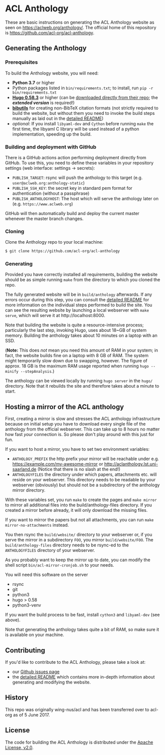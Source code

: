 # ACL Anthology

These are basic instructions on generating the ACL Anthology website as seen on <https://aclweb.org/anthology/>.
The official home of this repository is <https://github.com/acl-org/acl-anthology>.

## Generating the Anthology

### Prerequisites

To build the Anthology website, you will need:

+ **Python 3.7** or higher
+ Python packages listed in `bin/requirements.txt`; to install, run `pip -r bin/requirements.txt`
+ [**Hugo 0.58.3**](https://gohugo.io) or higher (can be [downloaded directly from
  their repo](https://github.com/gohugoio/hugo/releases); the ***extended version*** is required!)
+ [**bibutils**](https://sourceforge.net/p/bibutils/home/Bibutils/) for creating
  non-BibTeX citation formats (not strictly required to build the website, but
  without them you need to invoke the build steps manually as laid out in the
  [detailed README](README_detailed.md))
+ *optional*: If you install `libyaml-dev` and `Cython` before running `make`
   the first time, the libyaml C library will be used instead of a python
   implementation, speeding up the build.

### Building and deployment with GitHub

There is a GitHub actions action performing deployment directly from GitHub.  To use this, you need to
define these variables in your repository settings (web interface: settings -> secrets):

+ `PUBLISH_TARGET`: rsync will push the anthology to this target (e.g. `user@aclweb.org:anthology-static`)
+ `PUBLISH_SSH_KEY`: the secret key in standard pem format for authentication (without a passphrase)
+ `PUBLISH_ANTHOLOGYHOST`: The host which will serve the anthology later on (e.g. `https://www.aclweb.org`)

GitHub will then automatically build and deploy the current master whenever the master branch changes.

### Cloning

Clone the Anthology repo to your local machine:

```bash
$ git clone https://github.com/acl-org/acl-anthology
```

### Generating

Provided you have correctly installed all requirements, building the website
should be as simple running `make` from the directory to which
you cloned the repo.

The fully generated website will be in `build/anthology` afterwards.  If any errors
occur during this step, you can consult the [detailed
README](README_detailed.md) for more information on the individual steps
performed to build the site.  You can see the resulting website by launching
a local webserver with `make serve`, which will serve it at http://localhost:8000.

Note that building the website is quite a resource-intensive process;
particularly the last step, invoking Hugo, uses about 18~GB of system memory.
Building the anthology takes about 10 minutes on a laptop with an SSD.

(**Note:** This does *not* mean you need this amount of RAM in your system; in
fact, the website builds fine on a laptop with 8 GB of RAM.  The system might
temporarily slow down due to swapping, however.  The figure of approx. 18 GB is
the maximum RAM usage reported when running `hugo --minify --stepAnalysis`.)

The anthology can be viewed locally by running `hugo server` in the
`hugo/` directory.  Note that it rebuilds the site and therefore takes
about a minute to start.


## Hosting a mirror of the ACL anthology

First, creating a mirror is slow and stresses the ACL anthology
infrastructure because on initial setup you have to download every
single file of the anthology from the official webserver.  This can
take up to 8 hours no matter how fast *your* connection is.  So please
don't play around with this just for fun.

If you want to host a mirror, you have to set two environment variables:
 - `ANTHOLOGY_PREFIX` the http prefix your mirror will be reachable under
   e.g. https://example.com/my-awesome-mirror or http://aclanthology.lst.uni-saarland.de
   (Notice that there is no slash at the end!)
 - `ANTHOLOGYFILES` the directory under which papers, attachments etc.
   will reside on your webserver.  This directory needs to be readable
   by your webserver (obviously) but should not be a subdirectory
   of the anthology mirror directory.

With these variables set, you run `make` to create the pages and `make
mirror` to mirror all additional files into the build/anthology-files
directory.  If you created a mirror before already, it will only
download the missing files.

If you want to mirror the papers but not all attachments, you can run
`make mirror-no-attachments` instead.

You then rsync the `build/website/` directory to your webserver or, if
you serve the mirror in a subdirectory `FOO`, you mirror
`build/website/FOO`.  The `build/anthology-files` directory needs to
be rsync-ed to the `ANTHOLOGYFILES` directory of your webserver.

As you probably want to keep the mirror up to date, you can modify the
shell script `bin/acl-mirror-cronjob.sh` to your needs.

You will need this software on the server
 - rsync
 - git
 - python3
 - hugo > 0.58
 - python3-venv

If you want the build process to be fast, install `cython3` and
`libyaml-dev` (see above).

Note that generating the anthology takes quite a bit of RAM, so make
sure it is available on your machine.

## Contributing

If you'd like to contribute to the ACL Anthology, please take a look at:

- our [Github issues page](https://github.com/acl-org/acl-anthology/issues)
- the [detailed README](README_detailed.md) which contains more in-depth information about generating and modifying the website.

## History

This repo was originally wing-nus/acl and has been transferred over to acl-org as of 5 June 2017.

## License

The code for building the ACL Anthology is distributed under the [Apache License, v2.0](https://www.apache.org/licenses/LICENSE-2.0).
